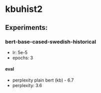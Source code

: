 # kbuhist2

## Experiments:

### bert-base-cased-swedish-historical

- lr: 5e-5
- epochs: 3

#### eval

- perplexity plain bert (kb) - 6.7
- perplexity: 3.6
